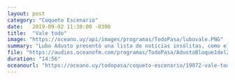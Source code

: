 ```yaml
---
layout: post
category: "Coqueto Escenario"
date:   2019-09-02 11:30:00 -0300
title:  "Vale todo"
image: "https://oceano.uy/api/images/programas/TodoPasa/lubovale.PNG"
summary: "Lubo Adusto presentó una lista de noticias insólitas, como el médico que usó la vagina de una paciente para hacer reír a sus compañeros. De yapa las españolas veganas que luchan contra los financistas de la esclavitud animal y un fin de semana muy deportivo."
file: "https://audios.oceanofm.com/programas/TodoPasa/AdustoBloque1del2.mp3"
duration: "14:56"
oceanourl: "https://oceano.uy/todopasa/coqueto-escenario/19072-vale-todo"
---
```


